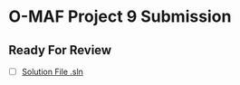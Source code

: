 # O-MAF Project 9 Submission
## Ready For Review

- [ ] [Solution File .sln](https://github.com/gowebUSA/O-MAF)
